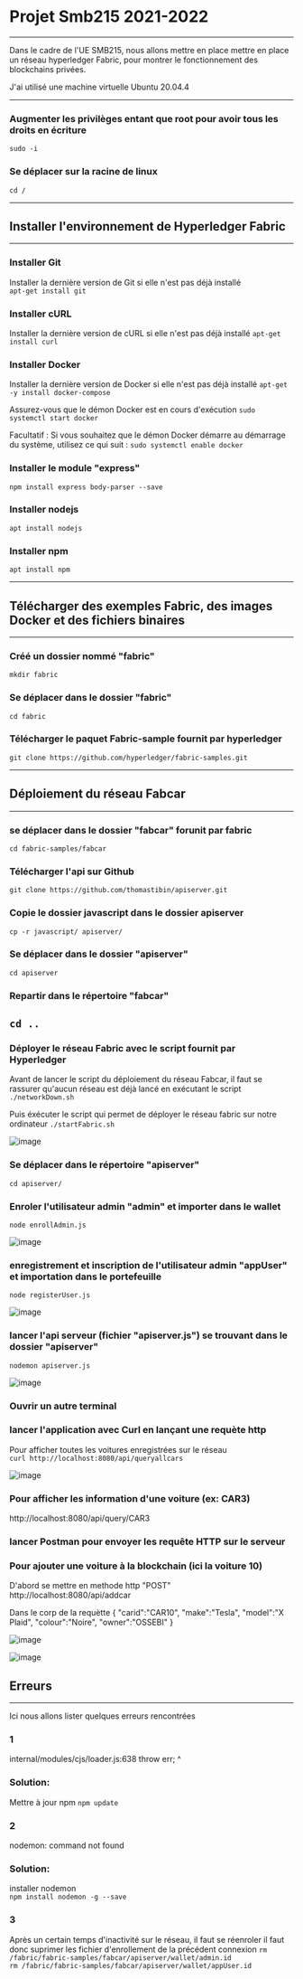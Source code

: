 # Projet Smb215 2021-2022

----------------------------------------

Dans le cadre de l'UE SMB215, nous allons mettre en place mettre en place un réseau hyperledger Fabric, pour montrer le fonctionnement des blockchains privées.

J'ai utilisé une machine virtuelle Ubuntu 20.04.4

--------------------------------------------------------------------

### Augmenter les privilèges entant que root pour avoir tous les droits en écriture 
`sudo -i`

### Se déplacer sur la racine de linux  
`cd /`

--------------------------------------------------------------------
## Installer l'environnement de Hyperledger Fabric
---  

### Installer Git  
Installer la dernière version de Git si elle n'est pas déjà installé  
`apt-get install git`  

### Installer cURL  
Installer la dernière version de cURL si elle n'est pas déjà installé 
`apt-get install curl`   

### Installer Docker     
Installer la dernière version de Docker si elle n'est pas déjà installé 
`apt-get -y install docker-compose`    
  
Assurez-vous que le démon Docker est en cours d'exécution
`sudo systemctl start docker`  
  
Facultatif : Si vous souhaitez que le démon Docker démarre au démarrage du système, utilisez ce qui suit :
`sudo systemctl enable docker`

### Installer le module "express"
`npm install express body-parser --save`

### Installer nodejs
`apt install nodejs`

### Installer npm
`apt install npm`

--------------------------------------------------------------------
## Télécharger des exemples Fabric, des images Docker et des fichiers binaires
---
### Créé un dossier nommé "fabric"    
`mkdir fabric`

### Se déplacer dans le dossier "fabric"  
`cd fabric` 

### Télécharger le paquet Fabric-sample fournit par hyperledger 
`git clone https://github.com/hyperledger/fabric-samples.git`

--------------------------------------------------------------------
## Déploiement du réseau Fabcar
---
### se déplacer dans le dossier "fabcar" forunit par fabric
`cd fabric-samples/fabcar`

### Télécharger l'api sur Github
`git clone https://github.com/thomastibin/apiserver.git`

### Copie le dossier javascript dans le dossier apiserver
`cp -r javascript/ apiserver/`

### Se déplacer dans le dossier "apiserver"
`cd apiserver`

### Repartir dans le répertoire "fabcar"  
`cd ..`
--------------------------------------------------------------------
### Déployer le réseau Fabric avec le script fournit par Hyperledger   
Avant de lancer le script du déploiement du réseau Fabcar, il faut se rassurer qu'aucun réseau est déjà lancé en exécutant le script 
`./networkDown.sh`

Puis éxécuter le script qui permet de déployer le réseau fabric sur notre ordinateur
`./startFabric.sh`

![image](https://user-images.githubusercontent.com/93784527/172252052-bca2e3b7-41a8-4b6b-a75c-e63a2728e573.png)


### Se déplacer dans le répertoire "apiserver"   
`cd apiserver/`

### Enroler l'utilisateur admin "admin" et importer dans le wallet  
`node enrollAdmin.js`

![image](https://user-images.githubusercontent.com/93784527/172252135-10740179-7945-4e5d-a952-9422743cf0d5.png)


### enregistrement et inscription de l'utilisateur admin "appUser" et importation dans le portefeuille  
`node registerUser.js`

![image](https://user-images.githubusercontent.com/93784527/172252154-69cf77e6-38cd-459c-83af-b63d4a072bee.png)


### lancer l'api serveur (fichier "apiserver.js") se trouvant dans le dossier "apiserver"   
`nodemon apiserver.js`

![image](https://user-images.githubusercontent.com/93784527/172252224-07684434-334d-4e9e-941c-a03227c56777.png)


### Ouvrir un autre terminal

### lancer l'application avec Curl en lançant une requète http  
Pour afficher toutes les voitures enregistrées sur le réseau  
`curl http://localhost:8080/api/queryallcars` 

![image](https://user-images.githubusercontent.com/93784527/172252277-b456865d-08fc-4b20-997a-306153c754f0.png)


### Pour afficher les information d'une voiture (ex: CAR3)
http://localhost:8080/api/query/CAR3


### lancer Postman pour envoyer les requête HTTP sur le serveur 

### Pour ajouter une voiture à la blockchain (ici la voiture 10)   
D'abord se mettre en methode http "POST"
http://localhost:8080/api/addcar

Dans le corp de la requètte
{
    "carid":"CAR10",
    "make":"Tesla",
    "model":"X Plaid",
    "colour":"Noire",
    "owner":"OSSEBI"
}

![image](https://user-images.githubusercontent.com/93784527/172251838-8d59114c-8583-4b2b-829e-d3f8e55b4e07.png)

![image](https://user-images.githubusercontent.com/93784527/172251910-8fd63ed1-a38d-4470-9f39-49c358ba8eb2.png)



## Erreurs 
--------------------------------------------------------------------
Ici nous allons lister quelques erreurs rencontrées 

### 1
internal/modules/cjs/loader.js:638
    throw err;
    ^
### Solution:
Mettre à jour npm
`npm update`

### 2
nodemon: command not found
### Solution:  
installer nodemon  
`npm install nodemon -g --save`  

### 3
Après un certain temps d'inactivité sur le réseau, il faut se réenroler il faut donc suprimer les fichier d'enrollement de la précédent connexion
`rm /fabric/fabric-samples/fabcar/apiserver/wallet/admin.id`  
`rm /fabric/fabric-samples/fabcar/apiserver/wallet/appUser.id` 

